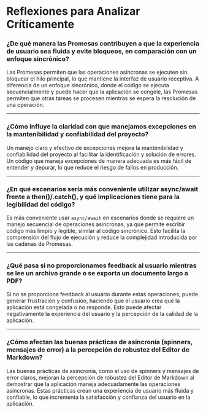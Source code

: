 # Reflexiones para Analizar Críticamente

### ¿De qué manera las Promesas contribuyen a que la experiencia de usuario sea fluida y evite bloqueos, en comparación con un enfoque sincrónico?
Las Promesas permiten que las operaciones asíncronas se ejecuten sin bloquear el hilo principal, lo que mantiene la interfaz de usuario receptiva. A diferencia de un enfoque sincrónico, donde el código se ejecuta secuencialmente y puede hacer que la aplicación se congele, las Promesas permiten que otras tareas se procesen mientras se espera la resolución de una operación.

---

### ¿Cómo influye la claridad con que manejamos excepciones en la mantenibilidad y confiabilidad del proyecto?
Un manejo claro y efectivo de excepciones mejora la mantenibilidad y confiabilidad del proyecto al facilitar la identificación y solución de errores. Un código que maneja excepciones de manera adecuada es más fácil de entender y depurar, lo que reduce el riesgo de fallos en producción.

---

### ¿En qué escenarios sería más conveniente utilizar async/await frente a then()/.catch(), y qué implicaciones tiene para la legibilidad del código?
Es más conveniente usar `async/await` en escenarios donde se requiere un manejo secuencial de operaciones asíncronas, ya que permite escribir código más limpio y legible, similar al código sincrónico. Esto facilita la comprensión del flujo de ejecución y reduce la complejidad introducida por las cadenas de Promesas.

---

### ¿Qué pasa si no proporcionamos feedback al usuario mientras se lee un archivo grande o se exporta un documento largo a PDF?
Si no se proporciona feedback al usuario durante estas operaciones, puede generar frustración y confusión, haciendo que el usuario crea que la aplicación está congelada o no responde. Esto puede afectar negativamente la experiencia del usuario y la percepción de la calidad de la aplicación.

---

### ¿Cómo afectan las buenas prácticas de asincronía (spinners, mensajes de error) a la percepción de robustez del Editor de Markdown?
Las buenas prácticas de asincronía, como el uso de spinners y mensajes de error claros, mejoran la percepción de robustez del Editor de Markdown al demostrar que la aplicación maneja adecuadamente las operaciones asíncronas. Estas prácticas crean una experiencia de usuario más fluida y confiable, lo que incrementa la satisfacción y confianza del usuario en la aplicación.